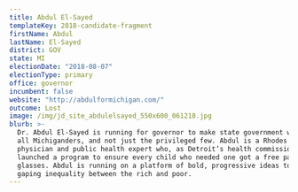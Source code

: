 ```yaml
---
title: Abdul El-Sayed
templateKey: 2018-candidate-fragment
firstName: Abdul
lastName: El-Sayed
district: GOV
state: MI
electionDate: "2018-08-07"
electionType: primary
office: governor
incumbent: false
website: "http://abdulformichigan.com/"
outcome: Lost
image: /img/jd_site_abdulelsayed_550x600_061218.jpg
blurb: >-
  Dr. Abdul El-Sayed is running for governor to make state government work for
  all Michiganders, and not just the privileged few. Abdul is a Rhodes scholar,
  physician and public health expert who, as Detroit’s health commissioner,
  launched a program to ensure every child who needed one got a free pair of
  glasses. Abdul is running on a platform of bold, progressive ideas to address
  gaping inequality between the rich and poor.
---
```


